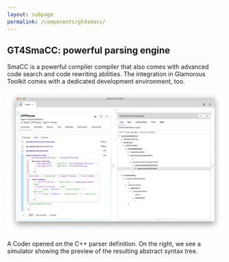```yaml
---
layout: subpage
permalink: /components/gt4smacc/
---
```


<section id="exemplifier">
	<div class="container pt-5 pb-5 jumbotron-small">
    <div class="row">
      <div class="col-md-12">
        <h1>GT4SmaCC: powerful parsing engine</h1>
        <p class="lead">SmaCC is a powerful compiler compiler that also comes with advanced code search and code rewriting abilities. The integration in Glamorous Toolkit comes with a dedicated development environment, too.</p>
        <div class="sample">
          <img src="/assets/pictures/gtr-cpp-parser-simulator.png">
          <div class="picture-caption">
            <p>A Coder opened on the C++ parser definition. On the right, we see a simulator showing the preview of the resulting abstract syntax tree.</p>
          </div>
        </div>
		  </div>			
    </div>
	</div>
</section>
